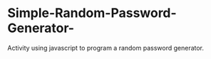 # Simple-Random-Password-Generator-
Activity using javascript to program a random password generator.

